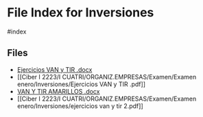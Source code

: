 # File Index for Inversiones
#index

## Files

- [Ejercicios  VAN y TIR .docx](https://github.com/Grado-en-Gestion-de-la-Ciberseguridad/1-Ciberseguridad-web/tree/v4/content/Ciber%20I%202223/I%20CUATRI/ORGANIZ.EMPRESAS/Examen/Examen%20enero/Inversiones/Ejercicios%20%20VAN%20y%20TIR%20.docx)
- [[Ciber I 2223/I CUATRI/ORGANIZ.EMPRESAS/Examen/Examen enero/Inversiones/Ejercicios  VAN y TIR .pdf]]
- [VAN Y TIR AMARILLOS .docx](https://github.com/Grado-en-Gestion-de-la-Ciberseguridad/1-Ciberseguridad-web/tree/v4/content/Ciber%20I%202223/I%20CUATRI/ORGANIZ.EMPRESAS/Examen/Examen%20enero/Inversiones/VAN%20Y%20TIR%20AMARILLOS%20.docx)
- [[Ciber I 2223/I CUATRI/ORGANIZ.EMPRESAS/Examen/Examen enero/Inversiones/ejercicios van y tir 2.pdf]]

